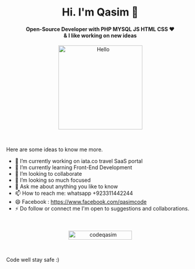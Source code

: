 <h1 align="center">Hi. I'm Qasim 👋</h1>
                            
<h4 align="center">Open-Source Developer with PHP MYSQL JS HTML CSS ❤️ <br> & I like working on new ideas</h4>

<p align="center"><a href="https://qasimhussain.com/"><img src="https://sdk.bitmoji.com/render/panel/20054902-540794643_12-s5-v1.png?transparent=1&palette=1&scale=2" alt="Hello" width="225" height="225"/></a></p><br>

Here are some ideas to know me more. 

- 🔭 I’m currently working on iata.co travel SaaS portal
- 🌱 I’m currently learning Front-End Development 
- 👯 I’m looking to collaborate 
- 🤔 I’m looking so much focused  
- 💬 Ask me about anything you like to know 
- 📫 How to reach me: whatsapp +923311442244
- 😄 Facebook : https://www.facebook.com/qasimcode
- ⚡ Do follow or connect me I'm open to suggestions and collaborations. 

<br>
<p align="center"> 
<a href="https://github.com/codeqasim/">
<img width="170px" height="24" src="https://profile-counter.glitch.me/codeqasim/count.svg" alt="codeqasim" />
</a> </p>
<br>

Code well stay safe :)

